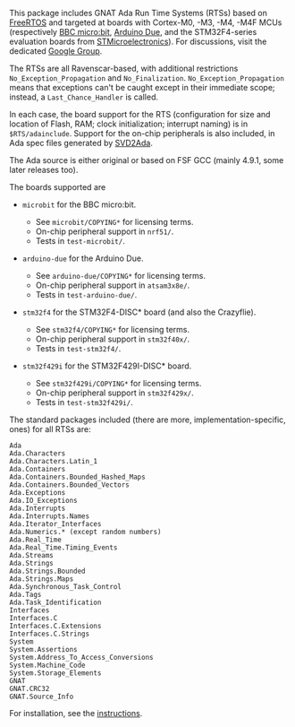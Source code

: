 This package includes GNAT Ada Run Time Systems (RTSs) based on [FreeRTOS](http://www.freertos.org) and targeted at boards with Cortex-M0, -M3, -M4, -M4F MCUs (respectively [BBC micro:bit](http://microbit.org), [Arduino Due](https://www.arduino.cc), and the STM32F4-series evaluation boards from [STMicroelectronics](https://www.st.com)). For discussions, visit the dedicated [Google Group](https://groups.google.com/forum/#!forum/cortex-gnat-rts).

The RTSs are all Ravenscar-based, with additional restrictions `No_Exception_Propagation` and `No_Finalization`. `No_Exception_Propagation` means that exceptions can't be caught except in their immediate scope; instead, a `Last_Chance_Handler` is called.

In each case, the board support for the RTS (configuration for size and location of Flash, RAM; clock initialization; interrupt naming) is in `$RTS/adainclude`. Support for the on-chip peripherals is also included, in Ada spec files generated by [SVD2Ada](https://github.com/AdaCore/svd2ada).

The Ada source is either original or based on FSF GCC (mainly 4.9.1, some later releases too).

The boards supported are

* `microbit` for the BBC micro:bit.
  * See `microbit/COPYING*` for licensing terms.
  * On-chip peripheral support in `nrf51/`.
  * Tests in `test-microbit/`.

* `arduino-due` for the Arduino Due.
  * See `arduino-due/COPYING*` for licensing terms.
  * On-chip peripheral support in `atsam3x8e/`.
  * Tests in `test-arduino-due/`.

* `stm32f4` for the STM32F4-DISC* board (and also the Crazyflie).
  * See `stm32f4/COPYING*` for licensing terms.
  * On-chip peripheral support in `stm32f40x/`.
  * Tests in `test-stm32f4/`.

* `stm32f429i` for the STM32F429I-DISC* board.
  * See `stm32f429i/COPYING*` for licensing terms.
  * On-chip peripheral support in `stm32f429x/`.
  * Tests in `test-stm32f429i/`.

The standard packages included (there are more, implementation-specific, ones) for all RTSs are:

    Ada
    Ada.Characters
    Ada.Characters.Latin_1
    Ada.Containers
    Ada.Containers.Bounded_Hashed_Maps
    Ada.Containers.Bounded_Vectors
    Ada.Exceptions
    Ada.IO_Exceptions
    Ada.Interrupts
    Ada.Interrupts.Names
    Ada.Iterator_Interfaces
    Ada.Numerics.* (except random numbers)
    Ada.Real_Time
    Ada.Real_Time.Timing_Events
    Ada.Streams
    Ada.Strings
    Ada.Strings.Bounded
    Ada.Strings.Maps
    Ada.Synchronous_Task_Control
    Ada.Tags
    Ada.Task_Identification
    Interfaces
    Interfaces.C
    Interfaces.C.Extensions
    Interfaces.C.Strings
    System
    System.Assertions
    System.Address_To_Access_Conversions
    System.Machine_Code
    System.Storage_Elements
    GNAT
    GNAT.CRC32
    GNAT.Source_Info

For installation, see the [instructions](INSTALL.md).
